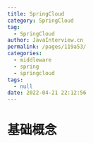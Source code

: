 ```yaml
---
title: SpringCloud
category: SpringCloud
tag: 
  - SpringCloud
author: JavaInterview.cn
permalink: /pages/119a53/
categories: 
  - middleware
  - spring
  - springcloud
tags: 
  - null
date: 2022-04-21 22:12:56
---
```


# 基础概念
